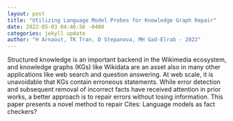```yaml
--- 
layout: post 
title: "Utilizing Language Model Probes for Knowledge Graph Repair" 
date: 2022-05-03 04:46:56 -0400 
categories: jekyll update 
author: "H Arnaout, TK Tran, D Stepanova, MH Gad-Elrab - 2022" 
--- 
```

Structured knowledge is an important backend in the Wikimedia ecosystem, and knowledge graphs (KGs) like Wikidata are an asset also in many other applications like web search and question answering. At web scale, it is unavoidable that KGs contain erroneous statements. While error detection and subsequent removal of incorrect facts have received attention in prior works, a better approach is to repair errors without losing information. This paper presents a novel method to repair Cites: Language models as fact checkers?